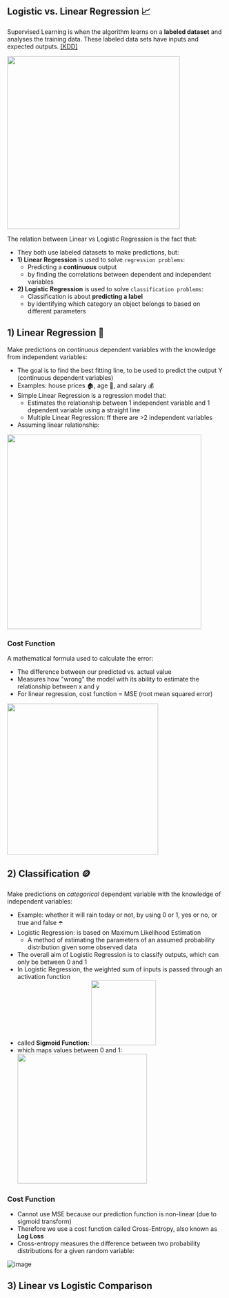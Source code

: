 ## Logistic vs. Linear Regression 📈
Supervised Learning is when the algorithm learns on a **labeled dataset** and analyses the training data. These labeled data sets have inputs and expected outputs. [[KDD]](https://www.kdnuggets.com/2022/03/linear-logistic-regression-succinct-explanation.html#:~:text=Linear%20Regression%20and%20Logistic%20Regression,used%20to%20solve%20Classification%20problems.) 

<img width="400" src="https://github.com/krystinli/Legoland/assets/33378140/eb554f29-a8f9-4c03-b8e2-fa96931238ef" />

The relation between Linear vs Logistic Regression is the fact that:
- They both use labeled datasets to make predictions, but:
- **1) Linear Regression** is used to solve `regression problems`:
  - Predicting a **continuous** output
  - by finding the correlations between dependent and independent variables 
- **2) Logistic Regression** is used to solve `classification problems`:
  - Classification is about **predicting a label**
  - by identifying which category an object belongs to based on different parameters 

## 1) Linear Regression 🧵
Make predictions on _continuous_ dependent variables with the knowledge from independent variables:
- The goal is to find the best fitting line, to be used to predict the output Y (continuous dependent variables)
- Examples: house prices 🏚️, age 👵, and salary 💰
- Simple Linear Regression is a regression model that:
  - Estimates the relationship between 1 independent variable and 1 dependent variable using a straight line
  - Multiple Linear Regression: ff there are >2 independent variables
- Assuming linear relationship:
<img width="450" src="https://github.com/krystinli/Legoland/assets/33378140/f43bc917-98bc-47e3-b548-86bcde154b0e"/>

### Cost Function
A mathematical formula used to calculate the error:
- The difference between our predicted vs. actual value
- Measures how "wrong" the model with its ability to estimate the relationship between x and y
- For linear regression, cost function = MSE (root mean squared error)

<img width="350" src="https://www.kdnuggets.com/wp-content/uploads/arya_logistic_linear_regression_succinct_1.png" />

## 2) Classification 🪙
Make predictions on _categorical_ dependent variable with the knowledge of independent variables:
- Example: whether it will rain today or not, by using 0 or 1, yes or no, or true and false ☂️
- Logistic Regression: is based on Maximum Likelihood Estimation
  - A method of estimating the parameters of an assumed probability distribution given some observed data
- The overall aim of Logistic Regression is to classify outputs, which can only be between 0 and 1
- In Logistic Regression, the weighted sum of inputs is passed through an activation function
- called **Sigmoid Function:** <img width="150" src="https://www.kdnuggets.com/wp-content/uploads/arya_logistic_linear_regression_succinct_6.png" />
- which maps values between 0 and 1: <img width="300" src="https://github.com/krystinli/Legoland/assets/33378140/33a1421f-8da8-4fdb-bd53-d981c425ac1a" />

### Cost Function
- Cannot use MSE because our prediction function is non-linear (due to sigmoid transform)
- Therefore we use a cost function called Cross-Entropy, also known as **Log Loss**
- Cross-entropy measures the difference between two probability distributions for a given random variable:

![image](https://github.com/krystinli/Legoland/assets/33378140/4ae034f2-72b4-4da0-bc2f-423a36a680b8)

## 3) Linear vs Logistic Comparison




